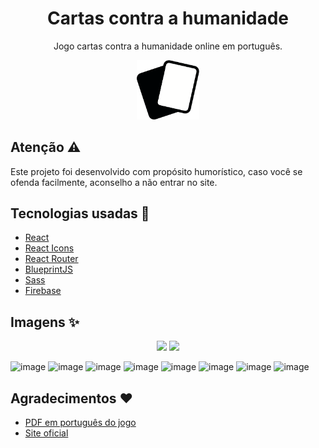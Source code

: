 <h1 align="center">Cartas contra a humanidade</h1>

<p align="center">
Jogo cartas contra a humanidade online em português.
</p>

<p align="center">
  <img width=100 src="./src/favicon.png" />
</p>

## Atenção :warning:

Este projeto foi desenvolvido com propósito humorístico, caso você se ofenda facilmente, aconselho a não entrar no site.

## Tecnologias usadas :rocket:

- [React](https://pt-br.reactjs.org/)
- [React Icons](https://react-icons.github.io/react-icons/)
- [React Router](https://reactrouter.com/)
- [BlueprintJS](https://blueprintjs.com/)
- [Sass](https://sass-lang.com/)
- [Firebase](https://firebase.google.com)

## Imagens :sparkles:

<p align="center">
  <img src="https://user-images.githubusercontent.com/59753526/164973933-b4687e62-f594-4f0c-94bb-1ef738e95b63.png" />
  <img src="https://user-images.githubusercontent.com/59753526/164973938-29476573-bfdb-4f6a-ace1-219a07adc454.png" />
</p>

![image](https://user-images.githubusercontent.com/59753526/164974018-45cba896-cd84-49dc-8ebe-1edd71a2ded6.png)
![image](https://user-images.githubusercontent.com/59753526/164973889-ad3a3630-e3e0-49a0-b589-5161295b3fb4.png)
![image](https://user-images.githubusercontent.com/59753526/164973982-3dc64e91-e209-4d3d-9375-be2d552e4fed.png)
![image](https://user-images.githubusercontent.com/59753526/164973999-716ed8f1-4779-48bf-bb24-f7ba16e58824.png)
![image](https://user-images.githubusercontent.com/59753526/164974037-24b3dfdb-843d-4d45-bd3c-2d9fd0101e06.png)
![image](https://user-images.githubusercontent.com/59753526/164974043-fb381ce5-8120-41ff-b8bc-cccc5b6bcddd.png)
![image](https://user-images.githubusercontent.com/59753526/164974052-36227ea5-5da2-45dd-b321-7329318adea6.png)
![image](https://user-images.githubusercontent.com/59753526/164974061-686fba0f-4c63-49ac-bee7-7a6598f9d068.png)


## Agradecimentos :heart:

- [PDF em português do jogo](https://www.ludopedia.com.br/jogo/cards-against-humanity/anexos/104033)
- [Site oficial](https://www.cardsagainsthumanity.com/)
